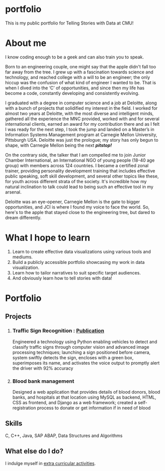 # portfolio
This is my public portfolio for Telling Stories with Data at CMU!

# About me
I know coding enough to be a geek and can also train you to speak.

Born to an engineering couple, one might say that the apple didn't fall too far away from the tree. I grew up with a fascination towards science and technology, and reached college with a will to be an engineer; the only hiccup was the confusion of what kind of engineer I wanted to be. That is when I dived into the ‘C’ of opportunities, and since then my life has become a code, constantly developing and consistently evolving. 

I graduated with a degree in computer science and a job at Deloitte, along with a bunch of projects that solidified my interest in the field. I worked for almost two years at Deloitte, with the most diverse and intelligent minds, gathered all the experience the MNC provided, worked with and for several international clients, earned an award for my contribution there and as I felt I was ready for the next step, I took the jump and landed on a Master’s in Information Systems Management program at Carnegie Mellon University, Pittsburgh USA. Deloitte was just the prologue; my story has only begun to shape, with Carnegie Mellon being the next ***pitstop!***

On the contrary side, the talker that I am compelled me to join Junior Chamber International, 
an International NGO of young people (18-40 age group) with members across 124 countries. I became a certified zonal trainer, providing personality development training that includes effective public speaking, soft skill development, and several other topics like these, for youth across different strata of the society. It's incredible how my natural inclination to talk could lead to being such an effective tool in my arsenal.

Deloitte was an eye-opener, Carnegie Mellon is the gate to bigger opportunities, and JCI is where I found my voice to face the world. So, here's to the apple that stayed close to the engineering tree, but dared to dream differently.

# What I hope to learn

1. Learn to create effective data visualizations using various tools and mediums.
2. Build a publicly accessible portfolio showcasing my work in data visualization.
3. Learn how to tailor narratives to suit specific target audiences.
4. And obviously learn how to tell stories with data!


# Portfolio

## Projects
1. ### Traffic Sign Recognition : [Publication](https://www.irjet.net/archives/V8/i6/IRJET-V8I6754.pdf)
   Engineered a technology using Python enabling vehicles to detect and classify traffic signs through computer vision and
advanced image processing techniques; launching a sign positioned before camera, system swiftly detects the sign, encloses
with a green box, superimposes its name, and activates the voice output to promptly alert the driver with 92% accuracy


2. ### Blood bank management
   Designed a web application that provides details of blood donors, blood banks, and hospitals at that location using MySQL as
backend, HTML, CSS as frontend, and Django as a web framework; created a self-registration process to donate or get information if in need of blood


## Skills
C, C++, Java, SAP ABAP, Data Structures and Algorithms

## What else do I do?

I indulge myself in [extra curricular activities](https://www.instagram.com/jci.mysore.brindhavan/).

